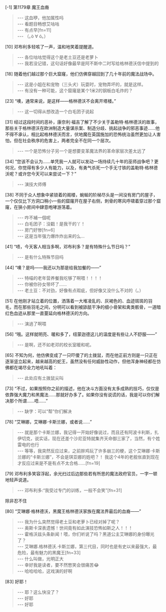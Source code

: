 
[-1] 第1179章 魔王血裔
>--- 这血咿，他加属性吗<br>
>--- 看题目畅想艾咕咕<br>
>--- 有点早[fn=11]<br>
>--- （｡ò ∀ ó｡）<br>

[10] 邓布利多轻咳了一声，温和地笑着提醒道。
>--- 各位咕咕觉得这个是老土豆还是老萝卜<br>
>--- 我若没记错，这句话好像最早是阿不斯中二时写给格林德沃信中提到的<br>

[18] 随着他们越过那个巨大窟窿，他们仿佛穿越回到了几十年前的魔法战场中。
>--- 这是小姐在和宠物（三头犬）玩耍时，宠物弄坏的，就是这样。<br>
>--- 有没有一种可能，这个窟窿是某个1米2的钢板白毛炸的？<br>

[23] “噢，通常来说，是这样——格林德沃不会离开塔楼。”
>--- 这一切得从想改造一个白毛团子说起<br>

[31] 经过这段时间的恶补，康奈利·福吉了解了不少关于盖勒特·格林德沃的故事，那些关于格林德沃在欧洲制造大量谋杀案、制造分歧、挑起战争的邪恶事迹……他不得不承认，相比起格林德沃而言，伏地魔在英国施加的恐怖统治虽然更加让人害怕，但在社会秩序的危害上，两者完全不在同一个层次。
>--- 一个是恐怖分子另一个是想要变革魔法界的革命家层次差太远了<br>

[34] “您该不会认为……单凭我一人就可以发动一场持续几十年的巫师战争吧？更何况，你觉得有多少人有能力，以及，有勇气杀死一个手无寸铁的盖勒特·格林德沃呢？或许您今天可以来尝试一下？”
>--- 演技大师傅<br>

[38] 不同于众人想象中紧锁着的阁楼，蜿蜒的阶梯尽头是一间没有房门的屋子，一个仅仅比下方洞口稍小一些的窟窿开在屋子右侧，刺骨的寒风呼啸着穿过那个窟窿，在狭小房间中肆意咆哮游荡着。
>--- 咋不補一個呢<br>
>--- 白毛团子：没戳！是我干的丫！<br>
>--- 房门好惨[fn=6]<br>
>--- 这是当年强力爆炸炸出来的么...<br>

[41] “啧，今天客人相当多啊，邓布利多？是有特殊什么节日吗？”
>--- 是有什么特殊节目吗<br>

[44] “噢？是吗——我还以为那是给我加餐的——”
>--- 特喵的老年营养餐我吃够了啊喂！！！！<br>
>--- 你被你孙女带坏了……<br>
>--- 老土豆：不对劲，好像有点瑕疵，但好像又没什么不对的（。）<br>

[51] 在他刚才站立着的位置，洒落着一大堆凌乱的、灰褐色的、血迹斑斑的羽毛，而在那些羽毛之间，分明可以看到被舔舐干净的细小骨架和禽类骸骨，一道暗红色血迹从那里一直蔓延向格林德沃的方向。
>--- 演過了啊喂<br>

[56] “哦。这样就明亮、暖和多了，纽蒙迦德这儿的温度是有些让人不舒服——”
>--- 是啊，还不如老邓的校长室暖和呢。<br>

[65] 不知为何，他仿佛变成了一只吓傻了的土拨鼠，而在他正前方则是一只正在逐渐竖立起来，越来越高的蛇王，虽然没有任何威胁性动作，但他浑身神经都在仿佛都在竭尽全力地吼叫着：
>--- 此处应有土拨鼠尖叫<br>

[73] “不过，如果按照你之前的描述，他在决斗方面没有太多成熟的技巧，仅仅是依靠强大魔力和黑魔法……那就好办多了。如果你没有说谎的话，我是可以你们解决那个所谓……唔……”
>--- 缺字：可以“帮”你们解决<br>

[78] “艾琳娜，艾琳娜·卡斯兰娜，或者说……”
>--- 就是那个卡斯兰娜，我记得一开始好像说过，而且还有阿波卡利斯，扎伊切克，说实话，现在还差个沙尼亚特就集齐天命御三家了，当然，有个姓雷电的也行<br>
>--- 等等，我突然反应过来，之前胖鸡玩了许多崩三的梗，这个艾琳娜·卡斯兰娜的“卡斯兰娜”，不会是琪亚娜的姓吧？！
我这个4年的老舰伥直到现在才反应过来是不是有点不太合格……[fn=19]<br>

[79] 邓布利多笑容浮起，余光扫过后边那些若有所思的魔法政府官员，一字一顿地轻声说道。
>--- 邓布利多:“我受过专门的训练，一般不会笑”[fn=31]

除非忍不住<br>

[80] “艾琳娜·格林德沃，黑魔王格林德沃家族在魔法界最后的血裔——”
>--- 我为什么突然觉得老土豆和老萝卜已经对掉了呢？<br>
>--- 奥斯卡深表遗憾！世间竟有如此演技恐怖如斯之人！！！<br>
>--- 霍格沃兹头条新闻！喂，你们听说了吗？黑道公主艾琳娜的身份曝光了？<br>
>--- 艾琳娜.格林德沃.卡斯兰娜，第三代目，同时也是有史以来最强大，最危险，最有魅力的黑魔王[fn=33]<br>
>--- 什么叫做，光明正大<br>
>--- 幸好我是读者，要不然憋笑会很痛苦😂<br>
>--- 哈哈哈哈，这戏演的好啊<br>

[83] 好耶！
>--- 耶？这么快没了？<br>
>--- 好耶<br>
>--- 好耶<br>
